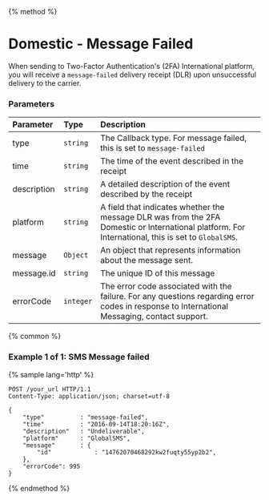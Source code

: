 {% method %}
# Domestic - Message Failed
When sending to Two-Factor Authentication's (2FA) International platform, you will receive a `message-failed` delivery receipt (DLR) upon unsuccessful delivery to the carrier.

### Parameters
| Parameter             | Type     | Description                                                                                                                                                                                                                                                                                                                                                         |
|:----------------------|:---------|:--------------------------------------------------------------------------------------------------------------------------------------------------------------------------------------------------------------------------------------------------------------------------------------------------------------------------------------------------------------------|
| type                  | `string` | The Callback type. For message failed, this is set to `message-failed`                                                                                                                                                                                                                                                                                                                                                    |
| time                  | `string`  | The time of the event described in the receipt                                                                                                                                                                                                                                                                                                                      |
| description           | `string` | A detailed description of the event described by the receipt                                                                                                                                                                                                                                                                                                        |
| platform           | `string` | A field that indicates whether the message DLR was from the 2FA Domestic or International platform. For International, this is set to `GlobalSMS`.                                                                                                                                                                                                                                                                                             |
| message           | `Object` | An object that represents information about the message sent.                                                                                                                                                                                                                                                                                             |
| message.id            | `string` | The unique ID of this message                                                                                                                                                                                                                                                                                           |
| errorCode           | `integer` | The error code associated with the failure. For any questions regarding error codes in response to International Messaging, contact support.                                                                                                                                                                                                                                     |

{% common %}

### Example 1 of 1: SMS Message failed

{% sample lang='http' %}

```http
POST /your_url HTTP/1.1
Content-Type: application/json; charset=utf-8

{
    "type"          : "message-failed",
    "time"          : "2016-09-14T18:20:16Z",
    "description"   : "Undeliverable",
    "platform"      : "GlobalSMS",
    "message"       : {
        "id"            : "14762070468292kw2fuqty55yp2b2",
    },
    "errorCode": 995
}
```

{% endmethod %}
